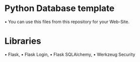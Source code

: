 # Python Database template

• You can use this files from this repository for your Web-Site.

# Libraries

• Flask,
• Flask Login, 
• Flask SQLAlchemy, 
• Werkzeug Security
